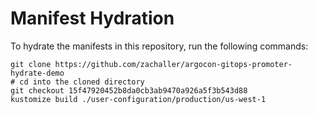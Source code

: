 # Manifest Hydration

To hydrate the manifests in this repository, run the following commands:

```shell
git clone https://github.com/zachaller/argocon-gitops-promoter-hydrate-demo
# cd into the cloned directory
git checkout 15f47920452b8da0cb3ab9470a926a5f3b543d88
kustomize build ./user-configuration/production/us-west-1
```
